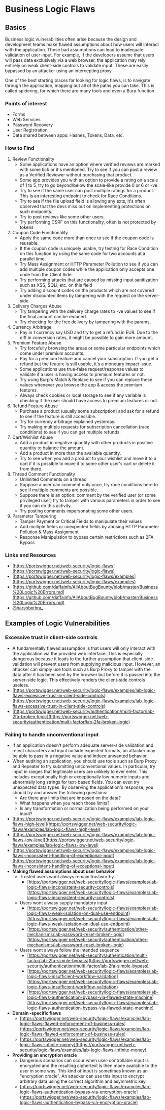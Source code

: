 # Business Logic Flaws

## Basics

Business logic vulnerabilities often arise because the design and development teams make flawed assumptions about how users will interact with the application. These bad assumptions can lead to inadequate validation of user input. For example, if the developers assume that users will pass data exclusively via a web browser, the application may rely entirely on weak client-side controls to validate input. These are easily bypassed by an attacker using an intercepting proxy.

One of the best starting places for looking for logic flaws, is to navigate  through the application, mapping out all of the paths you can take. This is called spidering, for which there are many tools and even a Burp function.&#x20;

### **Points of interest**

* Forms
* Web Services
* Password Recovery
* User Registration
* Data shared between apps: Hashes, Tokens, Data, etc.

### **How to Find**

1. Review Functionality
   * Some applications have an option where verified reviews are marked with some tick or it's mentioned. Try to see if you can post a review as a Verified Reviewer without purchasing that product.
   * Some app provides you with an option to provide a rating on a scale of 1 to 5, try to go beyond/below the scale-like provide 0 or 6 or -ve.
   * Try to see if the same user can post multiple ratings for a product. This is an interesting endpoint to check for Race Conditions.
   * Try to see if the file upload field is allowing any exts, it's often observed that the devs miss out on implementing protections on such endpoints.
   * Try to post reviews like some other users.
   * Try performing CSRF on this functionality, often is not protected by tokens
2. Coupon Code Functionality
   * Apply the same code more than once to see if the coupon code is reusable.
   * If the coupon code is uniquely usable, try testing for Race Condition on this function by using the same code for two accounts at a parallel time.
   * Try Mass Assignment or HTTP Parameter Pollution to see if you can add multiple coupon codes while the application only accepts one code from the Client Side.
   * Try performing attacks that are caused by missing input sanitization such as XSS, SQLi, etc. on this field
   * Try adding discount codes on the products which are not covered under discounted items by tampering with the request on the server-side.
3. Delivery Charges Abuse
   * Try tampering with the delivery charge rates to -ve values to see if the final amount can be reduced.
   * Try checking for the free delivery by tampering with the params.
4. Currency Arbitrage
   * Pay in 1 currency say USD and try to get a refund in EUR. Due to the diff in conversion rates, it might be possible to gain more amount.
5. Premium Feature Abuse
   * Try forcefully browsing the areas or some particular endpoints which come under premium accounts.
   * Pay for a premium feature and cancel your subscription. If you get a refund but the feature is still usable, it's a monetary impact issue.
   * Some applications use true-false request/response values to validate if a user is having access to premium features or not.
   * Try using Burp's Match & Replace to see if you can replace these values whenever you browse the app & access the premium features.
   * Always check cookies or local storage to see if any variable is checking if the user should have access to premium features or not.
6. Refund Feature Abuse
   * Purchase a product (usually some subscription) and ask for a refund to see if the feature is still accessible.
   * Try for currency arbitrage explained yesterday.
   * Try making multiple requests for subscription cancellation (race conditions) to see if you can get multiple refunds.
7. Cart/Wishlist Abuse
   * Add a product in negative quantity with other products in positive quantity to balance the amount.
   * Add a product in more than the available quantity.
   * Try to see when you add a product to your wishlist and move it to a cart if it is possible to move it to some other user's cart or delete it from there.
8. Thread Comment Functionality
   * Unlimited Comments on a thread
   * Suppose a user can comment only once, try race conditions here to see if multiple comments are possible.
   * Suppose there is an option: comment by the verified user (or some privileged user) try to tamper with various parameters in order to see if you can do this activity.
   * Try posting comments impersonating some other users.
9. Parameter Tampering
   * Tamper Payment or Critical Fields to manipulate their values
   * Add multiple fields or unexpected fields by abusing HTTP Parameter Pollution & Mass Assignment
   * Response Manipulation to bypass certain restrictions such as 2FA Bypass

### **Links and Resources**

* [https://portswigger.net/web-security/logic-flaws](https://portswigger.net/web-security/logic-flaws)
* [https://portswigger.net/web-security/logic-flaws/examples](https://portswigger.net/web-security/logic-flaws/examples)
* [https://github.com/daffainfo/AllAboutBugBounty/blob/master/Business%20Logic%20Errors.md](https://github.com/daffainfo/AllAboutBugBounty/blob/master/Business%20Logic%20Errors.md)
* [@harshbothra\_](https://twitter.com/harshbothra\_)

## **Examples of Logic Vulnerabilities**

### **Excessive trust in client-side controls**

* A fundamentally flawed assumption is that users will only interact with the application via the provided web interface. This is especially dangerous because it leads to the further assumption that client-side validation will prevent users from supplying malicious input. However, an attacker can simply use tools such as Burp Proxy to tamper with the data after it has been sent by the browser but before it is passed into the server-side logic. This effectively renders the client-side controls useless.
* [https://portswigger.net/web-security/logic-flaws/examples/lab-logic-flaws-excessive-trust-in-client-side-controls](https://portswigger.net/web-security/logic-flaws/examples/lab-logic-flaws-excessive-trust-in-client-side-controls)
* [https://portswigger.net/web-security/authentication/multi-factor/lab-2fa-broken-logic](https://portswigger.net/web-security/authentication/multi-factor/lab-2fa-broken-logic)

### **Failing to handle unconventional input**

* If an application doesn't perform adequate server-side validation and reject characters and input outside expected formats, an attacker may be able to pass in a negative value and induce unwanted behavior.
* When auditing an application, you should use tools such as Burp Proxy and Repeater to try submitting unconventional values. In particular, try input in ranges that legitimate users are unlikely to ever enter. This includes exceptionally high or exceptionally low numeric inputs and abnormally long strings for text-based fields. You can even try unexpected data types. By observing the application's response, you should try and answer the following questions:
  * &#x20;Are there any limits that are imposed on the data?
  * &#x20;What happens when you reach those limits?
  * &#x20;Is any transformation or normalization being performed on your input?
* [https://portswigger.net/web-security/logic-flaws/examples/lab-logic-flaws-high-level](https://portswigger.net/web-security/logic-flaws/examples/lab-logic-flaws-high-level)
* [https://portswigger.net/web-security/logic-flaws/examples/lab-logic-flaws-low-level](https://portswigger.net/web-security/logic-flaws/examples/lab-logic-flaws-low-level)
* [https://portswigger.net/web-security/logic-flaws/examples/lab-logic-flaws-inconsistent-handling-of-exceptional-input](https://portswigger.net/web-security/logic-flaws/examples/lab-logic-flaws-inconsistent-handling-of-exceptional-input)
* **Making flawed assumptions about user behavior**
  * Trusted users wont always remain trustworthy
    * [https://portswigger.net/web-security/logic-flaws/examples/lab-logic-flaws-inconsistent-security-controls](https://portswigger.net/web-security/logic-flaws/examples/lab-logic-flaws-inconsistent-security-controls)
  * Users wont alwasy supply mandatory input
    * [https://portswigger.net/web-security/logic-flaws/examples/lab-logic-flaws-weak-isolation-on-dual-use-endpoint](https://portswigger.net/web-security/logic-flaws/examples/lab-logic-flaws-weak-isolation-on-dual-use-endpoint)
    * [https://portswigger.net/web-security/authentication/other-mechanisms/lab-password-reset-broken-logic](https://portswigger.net/web-security/authentication/other-mechanisms/lab-password-reset-broken-logic)
  * Users wont always follow the intended sequence
    * [https://portswigger.net/web-security/authentication/multi-factor/lab-2fa-simple-bypass](https://portswigger.net/web-security/authentication/multi-factor/lab-2fa-simple-bypass)
    * [https://portswigger.net/web-security/logic-flaws/examples/lab-logic-flaws-insufficient-workflow-validation](https://portswigger.net/web-security/logic-flaws/examples/lab-logic-flaws-insufficient-workflow-validation)
    * [https://portswigger.net/web-security/logic-flaws/examples/lab-logic-flaws-authentication-bypass-via-flawed-state-machine](https://portswigger.net/web-security/logic-flaws/examples/lab-logic-flaws-authentication-bypass-via-flawed-state-machine)
* **Domain -specific flaws**
  * [https://portswigger.net/web-security/logic-flaws/examples/lab-logic-flaws-flawed-enforcement-of-business-rules](https://portswigger.net/web-security/logic-flaws/examples/lab-logic-flaws-flawed-enforcement-of-business-rules)
  * [https://portswigger.net/web-security/logic-flaws/examples/lab-logic-flaws-infinite-money](https://portswigger.net/web-security/logic-flaws/examples/lab-logic-flaws-infinite-money)
* **Providing an encryption oracle**
  * Dangerous scenarios can occur when user-controllable input is encrypted and the resulting ciphertext is then made available to the user in some way. This kind of input is sometimes known as an "encryption oracle". An attacker can use this input to encrypt arbitrary data using the correct algorithm and asymmetric key.
  * [https://portswigger.net/web-security/logic-flaws/examples/lab-logic-flaws-authentication-bypass-via-encryption-oracle](https://portswigger.net/web-security/logic-flaws/examples/lab-logic-flaws-authentication-bypass-via-encryption-oracle)
